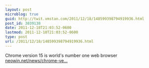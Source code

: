 ```yaml
---
layout: post
microblog: true
guid: http://twit.vmstan.com/2011/12/18/148599398794919936.html
post_id: 3039138
date: 2011-12-18T21:03:52-0600
lastmod: 2011-12-18T21:03:52-0600
type: post
url: /2011/12/18/148599398794919936.html
---
```

Chrome version 15 is world's number one web browser <a href="http://www.neowin.net/news/chrome-version-15-is-worlds-number-one-web-browser">neowin.net/news/chrome-ve…</a>
